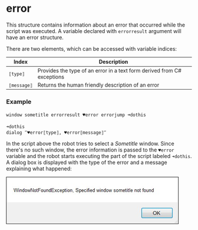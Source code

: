 # error

This structure contains information about an error that occurred while the script was executed. A variable declared with `errorresult` argument will have an error structure.

There are two elements, which can be accessed with variable indices:

| Index       | Description                                                  |
| ----------- | ------------------------------------------------------------ |
| `⟦type⟧`    | Provides the type of an error in a text form derived from C# exceptions |
| `⟦message⟧` | Returns the human friendly description of an error           |

### Example

```G1ANT
window sometitle errorresult ♥error errorjump ➜dothis

➜dothis
dialog ‴♥error⟦type⟧, ♥error⟦message⟧‴
```

In the script above the robot tries to select a *Sometitle* window. Since there's no such window, the error information is passed to the `♥error` variable and the robot starts executing the part of the script labeled `➜dothis`. A dialog box is displayed with the type of the error and a message explaining what happened:

![](.gitbook/assets/error-structure.jpg)

